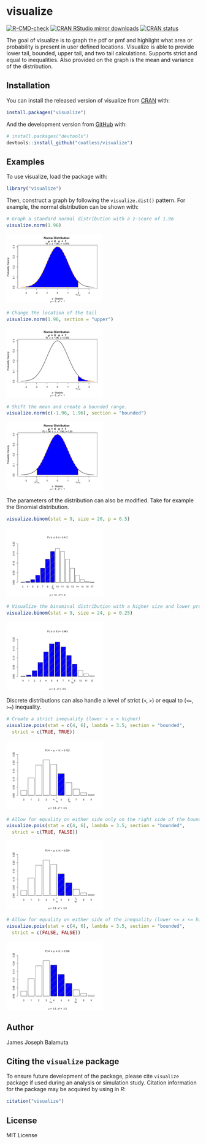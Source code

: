
<!-- README.md is generated from README.Rmd. Please edit that file -->

# visualize

<!-- badges: start -->

[![R-CMD-check](https://github.com/coatless-rpkg/visualize/actions/workflows/R-CMD-check.yaml/badge.svg)](https://github.com/coatless-rpkg/visualize/actions/workflows/R-CMD-check.yaml)
[![CRAN RStudio mirror
downloads](https://cranlogs.r-pkg.org/badges/visualize)](https://www.r-pkg.org/pkg/visualize)
[![CRAN
status](https://www.r-pkg.org/badges/version/visualize)](https://CRAN.R-project.org/package=visualize)
<!-- badges: end -->

The goal of visualize is to graph the pdf or pmf and highlight what area
or probability is present in user defined locations. Visualize is able
to provide lower tail, bounded, upper tail, and two tail calculations.
Supports strict and equal to inequalities. Also provided on the graph is
the mean and variance of the distribution.

## Installation

You can install the released version of visualize from
[CRAN](https://CRAN.R-project.org) with:

``` r
install.packages("visualize")
```

And the development version from [GitHub](https://github.com/) with:

``` r
# install.packages("devtools")
devtools::install_github("coatless/visualize")
```

## Examples

To use visualize, load the package with:

``` r
library("visualize")
```

Then, construct a graph by following the `visualize.dist()` pattern. For
example, the normal distribution can be shown with:

``` r
# Graph a standard normal distribution with a z-score of 1.96
visualize.norm(1.96)
```

<img src="man/figures/README-visualize-normal-1.png" width="50%" />

``` r
# Change the location of the tail
visualize.norm(1.96, section = "upper")
```

<img src="man/figures/README-visualize-normal-2.png" width="50%" />

``` r
# Shift the mean and create a bounded range.
visualize.norm(c(-1.96, 1.96), section = "bounded")
```

<img src="man/figures/README-visualize-normal-3.png" width="50%" />

The parameters of the distribution can also be modified. Take for
example the Binomial distribution.

``` r
visualize.binom(stat = 9, size = 20, p = 0.5)
```

<img src="man/figures/README-visualize-binomial-1.png" width="50%" />

``` r
# Visualize the binominal distribution with a higher size and lower probability.
visualize.binom(stat = 9, size = 24, p = 0.25)
```

<img src="man/figures/README-visualize-binomial-2.png" width="50%" />

Discrete distributions can also handle a level of strict (`<`, `>`) or
equal to (`<=`, `>=`) inequality.

``` r
# Create a strict inequality (lower < x < higher)
visualize.pois(stat = c(4, 6), lambda = 3.5, section = "bounded",
  strict = c(TRUE, TRUE))
```

<img src="man/figures/README-discrete-inequalities-1.png" width="50%" />

``` r
# Allow for equality on either side only on the right side of the bounded region.
visualize.pois(stat = c(4, 6), lambda = 3.5, section = "bounded",
  strict = c(TRUE, FALSE))
```

<img src="man/figures/README-discrete-inequalities-2.png" width="50%" />

``` r
# Allow for equality on either side of the inequality (lower <= x <= higher)
visualize.pois(stat = c(4, 6), lambda = 3.5, section = "bounded",
  strict = c(FALSE, FALSE))
```

<img src="man/figures/README-discrete-inequalities-3.png" width="50%" />

## Author

James Joseph Balamuta

## Citing the `visualize` package

To ensure future development of the package, please cite `visualize`
package if used during an analysis or simulation study. Citation
information for the package may be acquired by using in *R*:

``` r
citation("visualize")
```

## License

MIT License
